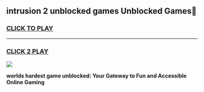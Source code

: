 
## intrusion 2 unblocked games Unblocked Games👋
<h3>
<a href="https://premium.freeplayer.one?title=intrusion_2_unblocked_games&ref=16F">CLICK TO PLAY</a></h3>
<hr>

<h3>
<a href="https://premium.freeplayer.one?title=intrusion_2_unblocked_games&ref=16F">CLICK 2 PLAY</a>
  
</h3>

<a href="https://premium.freeplayer.one?title=intrusion_2_unblocked_games&ref=16F/"><img src="https://clearcache.store/games.png"></a>


**worlds hardest game unblocked: Your Gateway to Fun and Accessible Online Gaming**

